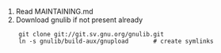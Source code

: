 1. Read MAINTAINING.md
1. Download gnulib if not present already
````    
    git clone git://git.sv.gnu.org/gnulib.git
    ln -s gnulib/build-aux/gnupload       # create symlinks
````
